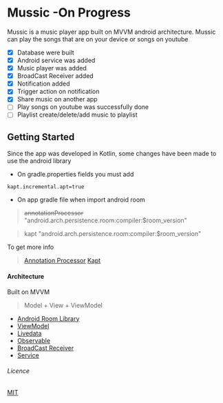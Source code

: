 
# Mussic -On Progress

Mussic is a music player app built on MVVM android architecture.
Mussic can play the songs that are on your device or songs on youtube

- [x] Database were built
- [x] Android service was added
- [x] Music player was added
- [x] BroadCast Receiver added
- [x] Notification added
- [x] Trigger action on notification
- [x] Share music on another app
- [ ] Play songs on youtube was successfully done
- [ ] Playlist create/delete/add music to playlist

## Getting Started
Since the app was developed in Kotlin, some changes have been made to use the android library
- On gradle.properties fields you must add
```
kapt.incremental.apt=true
```
- On app gradle file when import android room

> ~~annotationProcessor~~ "android.arch.persistence.room:compiler:$room_version"

> kapt "android.arch.persistence.room:compiler:$room_version"

To get more info
> [Annotation Processor](https://medium.com/@robhor/annotation-processing-for-android-b7eda1a41051)
> [Kapt](https://kotlinlang.org/docs/reference/kapt.html)


#### Architecture
Built on MVVM
> Model + View + ViewModel

- [Android Room Library](https://developer.android.com/jetpack/androidx/releases/room)
- [ViewModel](https://developer.android.com/topic/libraries/architecture/viewmodel)
- [Livedata](https://developer.android.com/topic/libraries/architecture/livedata)
- [Observable](https://developer.android.com/reference/java/util/Observable)
- [BroadCast Receiver](https://android.jlelse.eu/broadcast-receivers-for-beginners-a9d7aa03fb76)
- [Service](https://developer.android.com/reference/android/app/Service.html)


###### Licence
[MIT](https://choosealicense.com/licenses/mit/)


